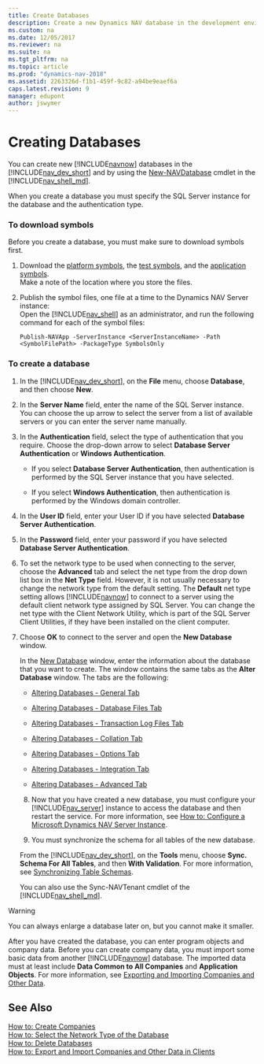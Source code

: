 ```yaml
---
title: Create Databases
description: Create a new Dynamics NAV database in the development environment and by using the New-NAVDatabase cmdlet in the Administration Shell. 
ms.custom: na
ms.date: 12/05/2017
ms.reviewer: na
ms.suite: na
ms.tgt_pltfrm: na
ms.topic: article
ms.prod: "dynamics-nav-2018"
ms.assetid: 2263326d-f1b1-459f-9c82-a94be9eaef6a
caps.latest.revision: 9
manager: edupont
author: jswymer
---
```

# Creating Databases
You can create new [!INCLUDE[navnow](includes/navnow_md.md)] databases in the [!INCLUDE[nav_dev_short](includes/nav_dev_short_md.md)] and by using the [New-NAVDatabase](http://go.microsoft.com/fwlink/?LinkID=401374) cmdlet in the [!INCLUDE[nav_shell_md](includes/nav_shell_md.md)].  

 When you create a database you must specify the SQL Server instance for the database and the authentication type.  

### To download symbols
Before you create a database, you must make sure to download symbols first.

1. Download the [platform symbols](https://go.microsoft.com/fwlink/?linkid=864045), the [test symbols](http://download.microsoft.com/download/C/7/9/C79AF269-A67E-4EEF-B9F2-52FAFA43E026/Microsoft_Test_11.0.19680.0.app), and the [application symbols](http://download.microsoft.com/download/C/7/9/C79AF269-A67E-4EEF-B9F2-52FAFA43E026/Microsoft_Application_11.0.19738.0.app).  
Make a note of the location where you store the files. 
2. Publish the symbol files, one file at a time to the Dynamics NAV Server instance:  
Open the [!INCLUDE[nav_shell](includes/nav_shell_md.md)] as an administrator, and run the following command for each of the symbol files:

    ```
    Publish-NAVApp -ServerInstance <ServerInstanceName> -Path <SymbolFilePath> -PackageType SymbolsOnly
    ```


### To create a database  

1. In the [!INCLUDE[nav_dev_short](includes/nav_dev_short_md.md)], on the **File** menu, choose **Database**, and then choose **New**.  

2. In the **Server Name** field, enter the name of the SQL Server instance. You can choose the up arrow to select the server from a list of available servers or you can enter the server name manually.  

3. In the **Authentication** field, select the type of authentication that you require. Choose the drop-down arrow to select **Database Server Authentication** or **Windows Authentication**.  

   -   If you select **Database Server Authentication**, then authentication is performed by the SQL Server instance that you have selected.  

   -   If you select **Windows Authentication**, then authentication is performed by the Windows domain controller.  

4. In the **User ID** field, enter your User ID if you have selected **Database Server Authentication**.  

5. In the **Password** field, enter your password if you have selected **Database Server Authentication**.  

6. To set the network type to be used when connecting to the server, choose the **Advanced** tab and select the net type from the drop down list box in the **Net Type** field. However, it is not usually necessary to change the network type from the default setting. The **Default** net type setting allows [!INCLUDE[navnow](includes/navnow_md.md)] to connect to a server using the default client network type assigned by SQL Server. You can change the net type with the Client Network Utility, which is part of the SQL Server Client Utilities, if they have been installed on the client computer.  

7. Choose **OK** to connect to the server and open the **New Database** window.  

    In the [New Database](uiref/-$-S_2338-New-Database-$-.md) window, enter the information about the database that you want to create. The window contains the same tabs as the **Alter Database** window. The tabs are the following:  

   -   [Altering Databases - General Tab](Altering-Databases---General-Tab.md)  

   -   [Altering Databases - Database Files Tab](Altering-Databases---Database-Files-Tab.md)  

   -   [Altering Databases - Transaction Log Files Tab](Altering-Databases---Transaction-Log-Files-Tab.md)  

   -   [Altering Databases - Collation Tab](Altering-Databases---Collation-Tab.md)  

   -   [Altering Databases - Options Tab](Altering-Databases---Options-Tab.md)  

   -   [Altering Databases - Integration Tab](Altering-Databases---Integration-Tab.md)  

   -   [Altering Databases - Advanced Tab](Altering-Databases---Advanced-Tab.md)  

   8. Now that you have created a new database, you must configure your [!INCLUDE[nav_server](includes/nav_server_md.md)] instance to access the database and then restart the service. For more information, see [How to: Configure a Microsoft Dynamics NAV Server Instance](How-to--Configure-a-Microsoft-Dynamics-NAV-Server-Instance.md).
 
   9. You must synchronize the schema for all tables of the new database.
 
   From the [!INCLUDE[nav_dev_short](includes/nav_dev_short_md.md)], on the **Tools** menu, choose **Sync. Schema For All Tables**, and then **With Validation**. For more information, see [Synchronizing Table Schemas](Synchronizing-Table-Schemas.md).

   You can also use the Sync-NAVTenant cmdlet of the [!INCLUDE[nav_shell_md](includes/nav_shell_md.md)].

> [!WARNING]  
>  You can always enlarge a database later on, but you cannot make it smaller.  

 After you have created the database, you can enter program objects and company data. Before you can create company data, you must import some basic data from another [!INCLUDE[navnow](includes/navnow_md.md)] database. The imported data must at least include **Data Common to All Companies** and **Application Objects**. For more information, see [Exporting and Importing Companies and Other Data](Exporting-and-Importing-Companies-and-Other-Data.md).  

## See Also  
 [How to: Create Companies](How-to--Create-Companies.md)   
 [How to: Select the Network Type of the Database](How-to--Select-the-Network-Type-of-the-Database.md)   
 [How to: Delete Databases](How-to--Delete-Databases.md)   
 [How to: Export and Import Companies and Other Data in Clients](How-to--Export-and-Import-Companies-and-Other-Data-in-Clients.md)
